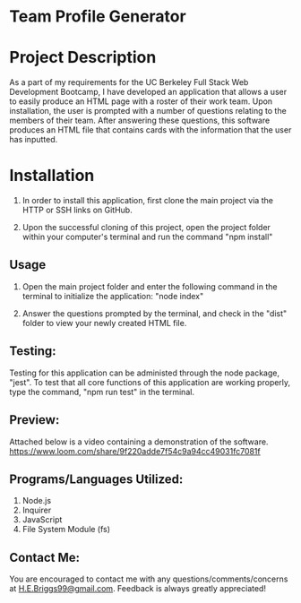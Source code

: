 # Team Profile Generator 

# Project Description 

As a part of my requirements for the UC Berkeley Full Stack Web Development Bootcamp, I have developed an application that allows a user to easily produce an HTML page with a roster of their work team. Upon installation, the user is prompted with a number of questions relating to the members of their team. After answering these questions, this software produces an HTML file that contains cards with the information that the user has inputted.  


# Installation 

1. In order to install this application, first clone the main project via the HTTP or SSH links on GitHub.

2. Upon the successful cloning of this project, open the project folder within your computer's terminal and run the command "npm install"

## Usage

1. Open the main project folder and enter the following command in the terminal to initialize the application: "node index"

2. Answer the questions prompted by the terminal, and check in the "dist" folder to view your newly created HTML file.

## Testing:

Testing for this application can be administed through the node package, "jest". To test that all core functions of this application are working properly, type the command, "npm run test" in the terminal.

## Preview:

Attached below is a video containing a demonstration of the software.
https://www.loom.com/share/9f220adde7f54c9a94cc49031fc7081f

## Programs/Languages Utilized:

1. Node.js
2. Inquirer
3. JavaScript
4. File System Module (fs)


## Contact Me:

You are encouraged to contact me with any questions/comments/concerns at H.E.Briggs99@gmail.com. Feedback is always greatly appreciated!




